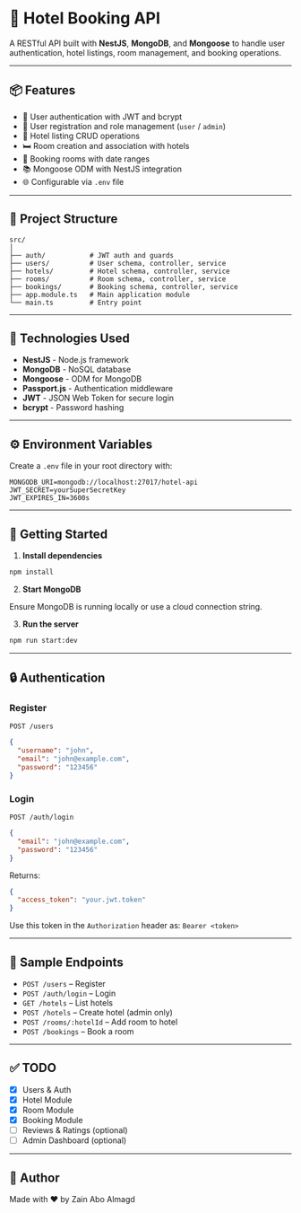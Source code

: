 # 🏨 Hotel Booking API

A RESTful API built with **NestJS**, **MongoDB**, and **Mongoose** to handle user authentication, hotel listings, room management, and booking operations.

---

## 📦 Features

- 🔐 User authentication with JWT and bcrypt
- 👥 User registration and role management (`user` / `admin`)
- 🏨 Hotel listing CRUD operations
- 🛏️ Room creation and association with hotels
- 📅 Booking rooms with date ranges
- 📚 Mongoose ODM with NestJS integration
- 🌐 Configurable via `.env` file

---

## 📁 Project Structure

```
src/
│
├── auth/           # JWT auth and guards
├── users/          # User schema, controller, service
├── hotels/         # Hotel schema, controller, service
├── rooms/          # Room schema, controller, service
├── bookings/       # Booking schema, controller, service
├── app.module.ts   # Main application module
└── main.ts         # Entry point
```

---

## 🧪 Technologies Used

- **NestJS** - Node.js framework
- **MongoDB** - NoSQL database
- **Mongoose** - ODM for MongoDB
- **Passport.js** - Authentication middleware
- **JWT** - JSON Web Token for secure login
- **bcrypt** - Password hashing

---

## ⚙️ Environment Variables

Create a `.env` file in your root directory with:

```
MONGODB_URI=mongodb://localhost:27017/hotel-api
JWT_SECRET=yourSuperSecretKey
JWT_EXPIRES_IN=3600s
```

---

## 🚀 Getting Started

1. **Install dependencies**

```bash
npm install
```

2. **Start MongoDB**

Ensure MongoDB is running locally or use a cloud connection string.

3. **Run the server**

```bash
npm run start:dev
```

---

## 🔒 Authentication

### Register

`POST /users`

```json
{
  "username": "john",
  "email": "john@example.com",
  "password": "123456"
}
```

### Login

`POST /auth/login`

```json
{
  "email": "john@example.com",
  "password": "123456"
}
```

Returns:

```json
{
  "access_token": "your.jwt.token"
}
```

Use this token in the `Authorization` header as: `Bearer <token>`

---

## 🧪 Sample Endpoints

- `POST /users` – Register
- `POST /auth/login` – Login
- `GET /hotels` – List hotels
- `POST /hotels` – Create hotel (admin only)
- `POST /rooms/:hotelId` – Add room to hotel
- `POST /bookings` – Book a room

---

## ✅ TODO

- [x] Users & Auth
- [x] Hotel Module
- [x] Room Module
- [x] Booking Module
- [ ] Reviews & Ratings (optional)
- [ ] Admin Dashboard (optional)

---

## 🧠 Author

Made with ❤️ by Zain Abo Almagd